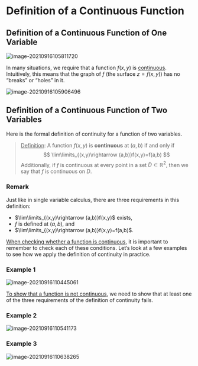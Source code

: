 # Definition of a Continuous Function



## Definition of a Continuous Function of One Variable

![image-20210916105811720](D:\dev\AllNote\.mdnote\assets\image-20210916105811720.png)

In many situations, we require that a function $f(x, y)$ is <u>continuous</u>. Intuitively, this means that the graph of $f$ (the surface $z = f(x, y)$) has no “breaks” or “holes” in it.

![image-20210916105906496](D:\dev\AllNote\.mdnote\assets\image-20210916105906496.png)

## Definition of a Continuous Function of Two Variables

Here is the formal definition of continuity for a function of two variables.

> <u>Definition</u>: A function $f(x,y)$ is **continuous** at $(a,b)$ if and only if
> $$
> \lim\limits_{(x,y)\rightarrow (a,b)}f(x,y)=f(a,b)
> $$
> Additionally, if $f$ is continuous at every point in a set $D \subset \mathbb R^2$, then we say that $f$ is continuous on $D$.

### Remark

Just like in single variable calculus, there are three requirements in this definition:

* $\lim\limits_{(x,y)\rightarrow (a,b)}f(x,y)$ exists,
* $f$ is defined at $(a,b)$, and
* $\lim\limits_{(x,y)\rightarrow (a,b)}f(x,y)=f(a,b)$.

<u>When checking whether a function is continuous</u>, it is important to remember to check each of these conditions. Let’s look at a few examples to see how we apply the definition of continuity in practice.

### Example 1

![image-20210916110445061](D:\dev\AllNote\.mdnote\assets\image-20210916110445061.png)

<u>To show that a function is not continuous</u>, we need to show that at least one of the three requirements of the definition of continuity fails.

### Example 2

![image-20210916110541173](D:\dev\AllNote\.mdnote\assets\image-20210916110541173.png)

### Example 3

![image-20210916110638265](D:\dev\AllNote\.mdnote\assets\image-20210916110638265.png)